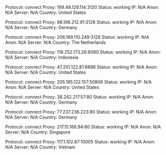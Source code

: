 Protocol: connect
Proxy: 199.48.129.114:3120
Status: working
IP: N/A
Anon: N/A
Server: N/A
Country: United States

Protocol: connect
Proxy: 88.198.212.91:3128
Status: working
IP: N/A
Anon: N/A
Server: N/A
Country: Germany

Protocol: connect
Proxy: 206.189.110.249:3128
Status: working
IP: N/A
Anon: N/A
Server: N/A
Country: The Netherlands

Protocol: connect
Proxy: 119.252.173.26:8080
Status: working
IP: N/A
Anon: N/A
Server: N/A
Country: Indonesia

Protocol: connect
Proxy: 47.251.122.81:8888
Status: working
IP: N/A
Anon: N/A
Server: N/A
Country: United States

Protocol: connect
Proxy: 205.185.122.157:50806
Status: working
IP: N/A
Anon: N/A
Server: N/A
Country: United States

Protocol: connect
Proxy: 38.242.217.57:80
Status: working
IP: N/A
Anon: N/A
Server: N/A
Country: Germany

Protocol: connect
Proxy: 77.237.236.223:80
Status: working
IP: N/A
Anon: N/A
Server: N/A
Country: Germany

Protocol: connect
Proxy: 217.15.166.94:80
Status: working
IP: N/A
Anon: N/A
Server: N/A
Country: Singapore

Protocol: connect
Proxy: 117.1.102.87:10005
Status: working
IP: N/A
Anon: N/A
Server: N/A
Country: Vietnam

